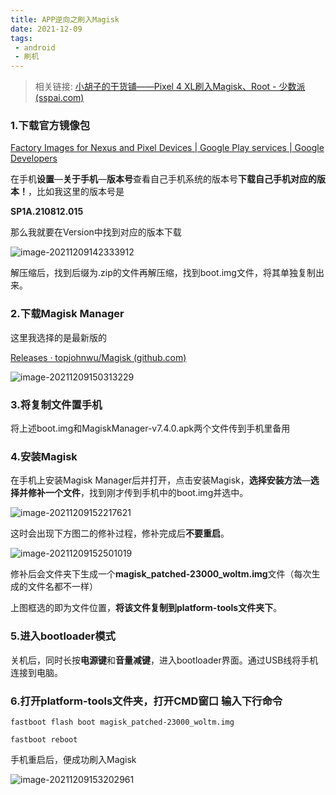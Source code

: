 ```yaml
---
title: APP逆向之刷入Magisk
date: 2021-12-09
tags: 
 - android
 - 刷机
---
```


<!-- truncate -->

> 相关链接: [小胡子的干货铺——Pixel 4 XL刷入Magisk、Root - 少数派 (sspai.com)](https://sspai.com/post/57923#!)

### **1.下载官方镜像包**

[Factory Images for Nexus and Pixel Devices  | Google Play services  | Google Developers](https://developers.google.com/android/images#coral)

在手机**设置**—**关于手机**—**版本号**查看自己手机系统的版本号**下载自己手机对应的版本！**，比如我这里的版本号是

**SP1A.210812.015** 

那么我就要在Version中找到对应的版本下载

![image-20211209142333912](https://img.kuizuo.cn/image-20211209142333912.png)

解压缩后，找到后缀为.zip的文件再解压缩，找到boot.img文件，将其单独复制出来。

### 2.下载Magisk Manager

这里我选择的是最新版的

[Releases · topjohnwu/Magisk (github.com)](https://github.com/topjohnwu/Magisk/releases)

![image-20211209150313229](https://img.kuizuo.cn/image-20211209150313229.png)

### 3.将复制文件置手机

将上述boot.img和MagiskManager-v7.4.0.apk两个文件传到手机里备用

### 4.安装Magisk

在手机上安装Magisk Manager后并打开，点击安装Magisk，**选择安装方法**—**选择并修补一个文件**，找到刚才传到手机中的boot.img并选中。

![image-20211209152217621](https://img.kuizuo.cn/image-20211209152217621.png)

这时会出现下方图二的修补过程，修补完成后**不要重启**。

![image-20211209152501019](https://img.kuizuo.cn/image-20211209152501019.png)

修补后会文件夹下生成一个**magisk_patched-23000_woltm.img**文件（每次生成的文件名都不一样）

上图框选的即为文件位置，**将该文件复制到platform-tools文件夹下**。

### 5.进入bootloader模式

关机后，同时长按**电源键**和**音量减键**，进入bootloader界面。通过USB线将手机连接到电脑。

### 6.打开platform-tools文件夹，打开CMD窗口 输入下行命令

```
fastboot flash boot magisk_patched-23000_woltm.img
```

```
fastboot reboot
```

手机重启后，便成功刷入Magisk

![image-20211209153202961](https://img.kuizuo.cn/image-20211209153202961.png)
